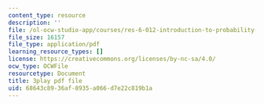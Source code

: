 ```yaml
---
content_type: resource
description: ''
file: /ol-ocw-studio-app/courses/res-6-012-introduction-to-probability-spring-2018/68643c8936af8935a066d7e22c819b1a_eV0kTm1h7mQ.pdf
file_size: 16157
file_type: application/pdf
learning_resource_types: []
license: https://creativecommons.org/licenses/by-nc-sa/4.0/
ocw_type: OCWFile
resourcetype: Document
title: 3play pdf file
uid: 68643c89-36af-8935-a066-d7e22c819b1a
---
```

